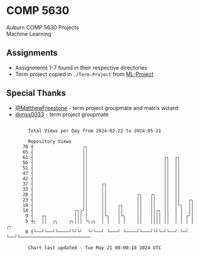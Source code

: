 # COMP 5630
Auburn COMP 5630 Projects  
Machine Learning

## Assignments
- Assignments 1-7 found in their respective directories
- Term project copied in `./Term-Project` from [ML-Project](https://github.com/wumphlett/ML-Project)

## Special Thanks
- [@MatthewFreestone](https://github.com/MatthewFreestone) - term project groupmate and matrix wizard
- [@mss0033](https://github.com/mss0033) - term project groupmate

```

        Total Views per Day from 2024-02-22 to 2024-05-21

        Repository Views
      70 ┼                  ╭╮
      65 ┤                  ││
      61 ┤                  ││                            ╭╮  ╭╮
      56 ┤                  ││                            ││  ││
      51 ┤                  ││                            ││  ││
      47 ┤                  ││                            ││  ││
      42 ┤                  ││                            ││  ││
      37 ┤                  ││     ╭╮                     ││  ││
      33 ┤                  ││     ││                     ││  ││
      28 ┤                  ││     ││           ╭╮   ╭╮   ││  ││
      23 ┤                  ││     ││           ││   ││   ││  ││   ╭╮
      19 ┤                  ││     ││    ╭╮     ││   ││   ││  │╰╮  ││
      14 ┤               ╭╮╭╯│     ││    ││     ││   ││╭╮ ││  │ │  ││
       9 ┤   ╭╮          │││ │     │╰╮   │╰╮    ││   ││││ ││  │ │ ╭╯│
       5 ┼╮  ││  ╭╮    ╭╮│││ ╰╮╭╮  │ │   │ │    ││   ││││ ││  │ │ │ │  ╭╮
       0 ┤╰──╯╰──╯╰────╯╰╯╰╯  ╰╯╰──╯ ╰───╯ ╰────╯╰───╯╰╯╰─╯╰──╯ ╰─╯ ╰──╯╰──────────────────────────

        Chart last updated - Tue May 21 00:00:18 2024 UTC
        
```
